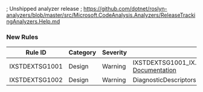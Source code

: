 ; Unshipped analyzer release
; https://github.com/dotnet/roslyn-analyzers/blob/master/src/Microsoft.CodeAnalysis.Analyzers/ReleaseTrackingAnalyzers.Help.md

### New Rules
Rule ID | Category | Severity | Notes
--------|----------|----------|-------
IXSTDEXTSG1001 | Design | Warning | IXSTDEXTSG1001_IX.StandardExtensions.SourceGeneration, [Documentation]()
IXSTDEXTSG1002 | Design | Warning | DiagnosticDescriptors